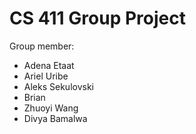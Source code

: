 # CS 411 Group Project

Group member:
- Adena Etaat
- Ariel Uribe
- Aleks Sekulovski
- Brian
- Zhuoyi Wang
- Divya Bamalwa
